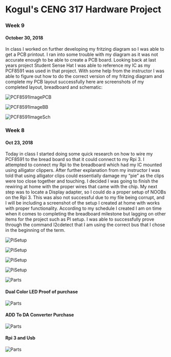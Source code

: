# Kogul's CENG 317 Hardware Project

### Week 9

#### October 30, 2018

In class I worked on further developing my fritzing diagram so I was able to get a PCB printout.
I ran into some trouble with my diagram as it was not accurate enough to be able to create
a PCB board. Looking back at last years project Student Sense Hat I was able to reference my IC
as my PCF8591 was used in that project. With some help from the instructor I was able to figure out how to do the correct version of my fritzing diagram and complete my PCB layout successfully here are screenshots of my completed layout, breadboard and schematic:

![PCF8591ImagePCB](https://raw.githubusercontent.com/KogulB/KogulBCENG317Project/master/PCF8591PCBLayout/PCF8591PCB.PNG)

![PCF8591ImageBB](https://raw.githubusercontent.com/KogulB/KogulBCENG317Project/master/PCF8591PCBLayout/BreadBoardLayout.PNG)

![PCF8591ImageSch](https://raw.githubusercontent.com/KogulB/KogulBCENG317Project/master/PCF8591PCBLayout/PCF8591Schematic.PNG)



### Week 8
#### Oct 23, 2018

 Today in class I started doing some quick research on how to wire my PCF8591 to the 
 bread board so that it could connect to my Rpi 3. I attempted to connect my Rpi to the breadboard which had my IC mounted using alligator clippers. 
 After further explanation from my instructor I was told that using alligator clips could essentially damage my “pie” as the clips were too close together and touching. 
 I decided I was going to finish the rewiring at home with the proper wires that came with the chip. 
 My next step was to locate a Display adapter, so I could do a proper setup of NOOBs on the Rpi 3. 
 This was also not successful due to my file being corrupt, and I will be including a screenshot of the setup I created at home with works with proper functionality. 
 According to my schedule I created I am on time when it comes to completing the breadboard milestone but lagging on other items for the project such as PI setup. 
 I was able to successfully prove through the command I2cdetect that I am using the correct bus that I chose in the beginning of the term.


![PiSetup](https://raw.githubusercontent.com/KogulB/KogulBCENG317Project/master/Images/piSetupjpeg.jpeg)

![PiSetup](https://raw.githubusercontent.com/KogulB/KogulBCENG317Project/master/Images/PCF8591.png)

![PiSetup](https://raw.githubusercontent.com/KogulB/KogulBCENG317Project/master/Images/PiScreen.jpeg)

![PiSetup](https://raw.githubusercontent.com/KogulB/KogulBCENG317Project/master/Images/Assigned.PNG)

![Parts](https://raw.githubusercontent.com/KogulB/KogulBCENG317Project/master/KogulSoldering.png)

#### Dual Color LED Proof of purchase

![Parts](https://raw.githubusercontent.com/KogulB/KogulBCENG317Project/master/documentation/Dual%20Color%20Led.jpg)
	
	
#### ADD To DA Converter Purchase  

![Parts](https://raw.githubusercontent.com/KogulB/KogulBCENG317Project/master/documentation/SunfounderADDApcf8591.PNG)

#### Rpi 3 and Usb 

![Parts](https://raw.githubusercontent.com/KogulB/KogulBCENG317Project/master/documentation/UsbandRpi3.PNG)

